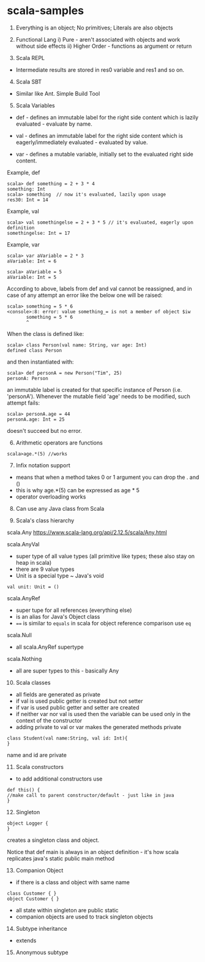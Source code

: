 # scala-samples

1. Everything is an object; No primitives; Literals are also objects
2. Functional Lang
	i) Pure - aren't associated with objects and work without side effects
	ii) Higher Order - functions as argument or return 

3. Scala REPL

- Intermediate results are stored in res0 variable and res1 and so on.

4. Scala SBT

- Similar like Ant. Simple Build Tool

5. Scala Variables

- def - defines an immutable label for the right side content which is lazily evaluated - evaluate by name.

- val - defines an immutable label for the right side content which is eagerly/immediately evaluated - evaluated by value.

- var - defines a mutable variable, initially set to the evaluated right side content.

Example, def

```
scala> def something = 2 + 3 * 4 
something: Int
scala> something  // now it's evaluated, lazily upon usage
res30: Int = 14
```
Example, val

```
scala> val somethingelse = 2 + 3 * 5 // it's evaluated, eagerly upon definition
somethingelse: Int = 17
```
Example, var

```
scala> var aVariable = 2 * 3
aVariable: Int = 6

scala> aVariable = 5
aVariable: Int = 5
```
According to above, labels from def and val cannot be reassigned, and in case of any attempt an error like the below one will be raised:

```
scala> something = 5 * 6
<console>:8: error: value something_= is not a member of object $iw
       something = 5 * 6
       ^
```
When the class is defined like:

```
scala> class Person(val name: String, var age: Int)
defined class Person
```
and then instantiated with:

```
scala> def personA = new Person("Tim", 25)
personA: Person
```
an immutable label is created for that specific instance of Person (i.e. 'personA'). Whenever the mutable field 'age' needs to be modified, such attempt fails:

```
scala> personA.age = 44
personA.age: Int = 25
```
doesn't succeed but no error. 

6. Arithmetic operators are functions 

```
scala>age.*(5) //works
```

7. Infix notation support

- means that when a method takes 0 or 1 argument you can drop the . and ()
- this is why age.*(5) can be expressed as age * 5
- operator overloading works

8. Can use any Java class from Scala

9. Scala's class hierarchy

scala.Any 
https://www.scala-lang.org/api/2.12.5/scala/Any.html

scala.AnyVal 
- super type of all value types (all primitive like types; these also stay on heap in scala)
- there are 9 value types
- Unit is a special type ~ Java's void

```
val unit: Unit = ()			
```
scala.AnyRef 
- super tupe for all references (everything else)
- is an alias for Java's Object class
- `==` is similar to `equals` in scala for object reference comparison use `eq`

scala.Null
- all scala.AnyRef supertype

scala.Nothing
- all are super types to this - basically Any

10. Scala classes

- all fields are generated as private
- if val is used public getter is created but not setter
- if var is used public getter and setter are created
- if neither var nor val is used then the variable can be used only in the context of the constructor
- adding private to val or var makes the generated methods private

```
class Student(val name:String, val id: Int){
}
```
name and id are private

11. Scala constructors

- to add additional constructors use 

```
def this() {
//make call to parent constructor/default - just like in java
}
```

12. Singleton 

```
object Logger {
}
```
creates a singleton class and object.

Notice that def main is always in an object definition - it's how scala replicates java's static public main method

13. Companion Object

- if there is a class and object with same name

```
class Customer { }
object Customer { }
```
- all state within singleton are public static 
- companion objects are used to track singleton objects 

14. Subtype inheritance

- extends 

15. Anonymous subtype 
